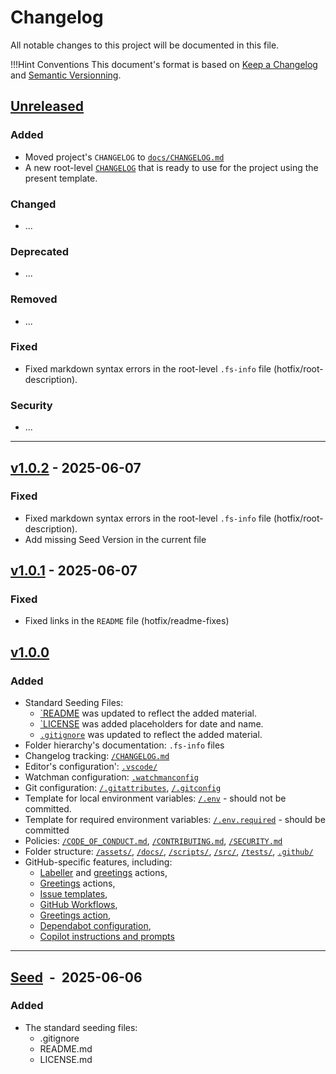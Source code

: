 <!-- markdownlint-disable MD024 -->
<!-- markdownlint-disable MD033 -->
# Changelog

All notable changes to this project will be documented in this file.

!!!Hint Conventions
    This document's format is based on [Keep a Changelog](https://keepachangelog.com/en/1.0.0/)
    and [Semantic Versionning](https://semver.org/spec/v2.0.0.htmlspec/v2.0.0.html).

<!--
--------------------------------------------------------------------------------
___  TEMPLATE     ______________________________________________________________
--------------------------------------------------------------------------------

SECTIONS
´´´´´´´´´´
## [Unreleased](https://github.com/<username>/<repository>/compare/...HEAD)
## [<vers>](https://github.com/<username>/<repository>/releases/tag/<the-tag>) &nbsp;-&nbsp; <yyy-mm-dd>
## [<vers>](https://github.com/<username>/<repository>/compare/<to-that>...<this>) &nbsp;-&nbsp; <yyy-mm-dd>

### Added

- ...

### Changed

- ...

### Deprecated

- ...

### Removed

- ...

### Fixed

- ...

### Security

- ...

-----------------------------------------------------------------------------

MILESTONES
´´´´´´´´´

**[d<X.Y>-<label>-<Z>](https://github.com/<username>/<repository>/compare/d<X.Y>-<label>-<N>...<base-tag>**

-->
<!--
--------------------------------------------------------------------------------
___ CHANGELOG   ________________________________________________________________
--------------------------------------------------------------------------------

NEW  VERSION  CHECKLIST  (!!! Release Branch !!!)
´´´´´´´´´´´´´´´´´´´´´´´´´´´´´´´´´´´´´´´´´´´´´´´´
The first 3 steps below should be taken eright on the `develop` branch, right before  the `telease` branch is created. If done on the `release` branch, then the changes should be merged back to the `develop` branch asap (before  its changelog is updated with new entries, otherwise tconflicts will occur when the `release` branch is merged back to the `develop` branch).

    [   ]  REPLACE [Unreleased] by the last release's next version

    [   ]  ADD today's date in the format YYYY-MM-DD

    [   ]  REPLACE [Unreleased] by the last release's next version

The step below finalizes the release's changelog. It should be the last commit on the `release` branch before the final merge happens.

    [   ]  MODIFY the comparison settings from `...HEAD` to `<to-that>...<this>`
-->

## [Unreleased](https://github.com/<username>/<repository>/compare/...HEAD)

### Added

- Moved project's `CHANGELOG` to [`docs/CHANGELOG.md`](docs/CHANGELOG.md)
- A new root-level [`CHANGELOG`](CHANGELOG.md) that is ready to use for the project using the present template.

### Changed

- ...

### Deprecated

- ...

### Removed

- ...

### Fixed

- Fixed markdown syntax errors in the root-level `.fs-info` file (hotfix/root-description).

### Security

- ...

---

## [v1.0.2](https://github.com/e2d2iCode/tmpl-repo-github/compare/v1.0.1...v1.0.2) - 2025-06-07

### Fixed

- Fixed markdown syntax errors in the root-level `.fs-info` file (hotfix/root-description).
- Add missing Seed Version in the current file

## [v1.0.1](https://github.com/e2d2iCode/tmpl-repo-github/compare/v1.0.0...v1.0.1) - 2025-06-07

### Fixed

- Fixed links in the `README` file (hotfix/readme-fixes)

## [v1.0.0](https://github.com/e2d2iCode/tmpl-repo-github/compare/v0.0.1...v1.0.0)

### Added

- Standard Seeding Files:
  - [`README](readme.md) was updated to reflect the added material.
  - [`LICENSE](LICENSE.md) was added placeholders for date and name.
  - [`.gitignore`](.gitignore) was updated to reflect the added material.
- Folder hierarchy's documentation: `.fs-info` files
- Changelog tracking: [`/CHANGELOG.md`](CHANGELOG.md)
- Editor's configuration': [`.vscode/`](.vscode/.fs-info)
- Watchman configuration: [`.watchmanconfig`](.watchmanconfig)
- Git configuration: [`/.gitattributes`](.gitattributes), [`/.gitconfig`](.gitconfig)
- Template for local environment variables: [`/.env`](.env) - should not be committed.
- Template for required environment variables: [`/.env.required`](.env.required) - should be committed
- Policies: [`/CODE_OF_CONDUCT.md`](CODE_OF_CONDUCT.md), [`/CONTRIBUTING.md`](CONTRIBUTING.md), [`/SECURITY.md`](SECURITY.md)
- Folder structure: [`/assets/`](assets/.fs-info), [`/docs/`](docs/.fs-info), [`/scripts/`](scripts/.fs-info), [`/src/`](src/.fs-info), [`/tests/`](tests/.fs-info), [`.github/`](.github/.fs-info)
- GitHub-specific features, including:
  - [Labeller](.github/labeler.yml) and [greetings](.github/greetings.yml) actions,
  - [Greetings](.github/greetings.yml) actions,
  - [Issue templates](.github/ISSUE_TEMPLATE/.fs-info),
  - [GitHub Workflows](.github/workflows/.fs-info),
  - [Greetings action](.github/gretteings.yml),
  - [Dependabot configuration](.github/dependabot.yml),
  - [Copilot instructions and prompts](.github/copilot/.fs-info)

---

## [Seed](https://github.com/e2d2iCode/tmpl-repo-github/releases/tag/v0.0.1) &nbsp;-&nbsp; 2025-06-06

### Added

- The standard seeding files:
  - .gitignore
  - README.md
  - LICENSE.md

